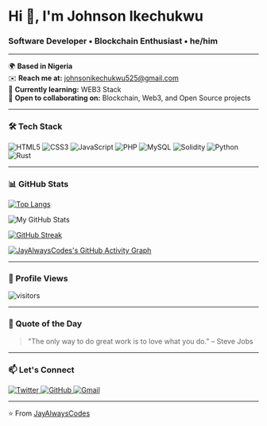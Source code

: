 # Hi 👋, I'm Johnson Ikechukwu
### Software Developer • Blockchain Enthusiast • he/him

---

🌍 **Based in Nigeria**  
✉️ **Reach me at:** [johnsonikechukwu525@gmail.com](mailto:johnsonikechukwu525@gmail.com)  
🧠 **Currently learning:** WEB3 Stack  
🤝 **Open to collaborating on:** Blockchain, Web3, and Open Source projects  

---

### 🛠️ Tech Stack

<p align="left">
  <img src="https://img.shields.io/badge/HTML5-E34F26?style=for-the-badge&logo=html5&logoColor=white" alt="HTML5" />
  <img src="https://img.shields.io/badge/CSS3-1572B6?style=for-the-badge&logo=css3&logoColor=white" alt="CSS3" />
  <img src="https://img.shields.io/badge/JavaScript-F7DF1E?style=for-the-badge&logo=javascript&logoColor=black" alt="JavaScript" />
  <img src="https://img.shields.io/badge/PHP-777BB4?style=for-the-badge&logo=php&logoColor=white" alt="PHP" />
  <img src="https://img.shields.io/badge/MySQL-4479A1?style=for-the-badge&logo=mysql&logoColor=white" alt="MySQL" />
  <img src="https://img.shields.io/badge/Solidity-363636?style=for-the-badge&logo=solidity&logoColor=white" alt="Solidity" />
  <img src="https://img.shields.io/badge/Python-3776AB?style=for-the-badge&logo=python&logoColor=white" alt="Python" />
  <img src="https://img.shields.io/badge/Rust-000000?style=for-the-badge&logo=rust&logoColor=white" alt="Rust" />
</p>

---

### 📊 GitHub Stats

<!-- TOP LANGUAGES -->
[![Top Langs](https://github-readme-stats.vercel.app/api/top-langs/?username=JayAlwaysCodes&theme=dark&layout=compact&hide_border=true)](https://github.com/anuraghazra/github-readme-stats)

<!-- GITHUB STATS -->
![My GitHub Stats](https://github-readme-stats.vercel.app/api?username=JayAlwaysCodes&show_icons=true&theme=dark&hide_border=true&count_private=true)

<!-- STREAK STATS -->
[![GitHub Streak](https://github-readme-streak-stats.herokuapp.com/?user=JayAlwaysCodes&theme=dark&hide_border=true)](https://git.io/streak-stats)

<!-- ACTIVITY GRAPH -->
[![JayAlwaysCodes's GitHub Activity Graph](https://activity-graph.herokuapp.com/graph?username=JayAlwaysCodes&theme=react-dark&hide_border=true)](https://github.com/JayAlwaysCodes/github-readme-activity-graph)

---

### 🌱 Profile Views

![visitors](https://profile-counter.glitch.me/JayAlwaysCodes/count.svg)

---



### 💬 Quote of the Day

> "The only way to do great work is to love what you do." – Steve Jobs  

---

### 📫 Let's Connect

<p align="left">
  <a href="https://twitter.com/Johnson__Cipher" target="_blank" rel="noreferrer">
    <img src="https://img.shields.io/badge/Twitter-1DA1F2?style=for-the-badge&logo=twitter&logoColor=white" alt="Twitter" />
  </a>
  <a href="https://github.com/JayAlwaysCodes" target="_blank" rel="noreferrer">
    <img src="https://img.shields.io/badge/GitHub-100000?style=for-the-badge&logo=github&logoColor=white" alt="GitHub" />
  </a>
  <a href="mailto:johnsonikechukwu525@gmail.com" target="_blank" rel="noreferrer">
    <img src="https://img.shields.io/badge/Gmail-D14836?style=for-the-badge&logo=gmail&logoColor=white" alt="Gmail" />
  </a>
</p>

---

⭐️ From [JayAlwaysCodes](https://github.com/JayAlwaysCodes)
